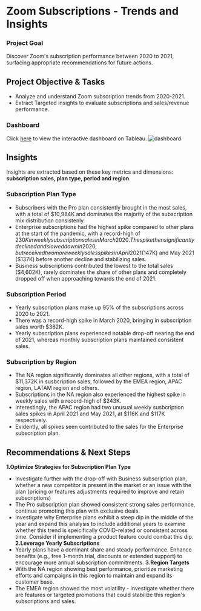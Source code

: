 # Zoom Subscriptions - Trends and Insights
### Project Goal
Discover Zoom's subscription performance between 2020 to 2021, surfacing appropriate recommendations for future actions.

## Project Objective & Tasks
- Analyze and understand Zoom subscription trends from 2020-2021.
- Extract Targeted insights to evaluate subscriptions and sales/revenue performance. 

### Dashboard
Click [here](https://public.tableau.com/views/ZoomSubscriptions_17261340336460/dashboard?:language=en-GB&:sid=&:redirect=auth&:display_count=n&:origin=viz_share_link) to view the interactive dashboard on Tableau.
![dashboard](https://github.com/user-attachments/assets/7492556d-bd64-4b5b-a2db-9ac3845ecdaf)

## Insights
Insights are extracted based on these key metrics and dimensions: **subscription sales, plan type, period and region**.

### Subscription Plan Type
- Subscribers with the Pro plan consistently brought in the most sales, with a total of $10,984K and dominates the majority of the subscription mix distribution consistenly.
- Enterprise subscriptions had the highest spike compared to other plans at the start of the pandemic, with a record-high of $230K in weekly subscription sales in March 2020. The spike then significantly declined and slowed down in 2020, but received two more weekly sales spikes in April 2021 ($147K) and May 2021 ($137K) before another decline and stabilizing sales.
- Business subscriptions contributed the lowest to the total sales ($4,602K), rarely dominates the share of other plans and completely dropped off when approaching towards the end of 2021.
  
### Subscription Period
- Yearly subscription plans make up 95% of the subscriptions across 2020 to 2021.
- There was a record-high spike in March 2020, bringing in subscription sales worth $382K.
- Yearly subscription plans experienced notable drop-off nearing the end of 2021, whereas monthly subscription plans maintained consistent sales.
   
### Subscription by Region
- The NA region significantly dominates all other regions, with a total of $11,372K in susbcription sales, followed by the EMEA region, APAC region, LATAM region and others.
- Subscriptions in the NA region also experienced the highest spike in weekly sales with a record-high of $243K.
- Interestingly, the APAC region had two unusual weekly susbcription sales spikes in April 2021 and May 2021, at $116K and $117K respectively.
- Evidently, all spikes seen contributed to the sales for the Enterprise subscription plan. 

## Recommendations & Next Steps
**1.Optimize Strategies for Subscription Plan Type**
- Investigate further with the drop-off with Business subscription plan, whether a new competitor is present in the market or an issue with the plan (pricing or features adjustments required to improve and retain subscriptions)
- The Pro subscription plan showed consistent strong sales performance, continue promoting this plan with exclusive deals.
- Investigate why Enterprise plans exhibit a steep dip in the middle of the year and expand this analysis to include additional years to examine whether this trend is speicifically COVID-related or consistent across time. Consider if implementing a product feature could combat this dip.
**2.Leverage Yearly Subscriptions**
- Yearly plans have a dominant share and steady performance. Enhance benefits (e.g., free 1-month trial, discounts or extended support) to encourage more annual subscription commitments.
**3.Region Targets**
- With the NA region showing best performance, prioritize marketing efforts and campaigns in this region to maintain and expand its customer base.
- The EMEA region showed the most volatility - investigate whether there are features or targeted promotions that could stabilize this region's subscriptions and sales.
